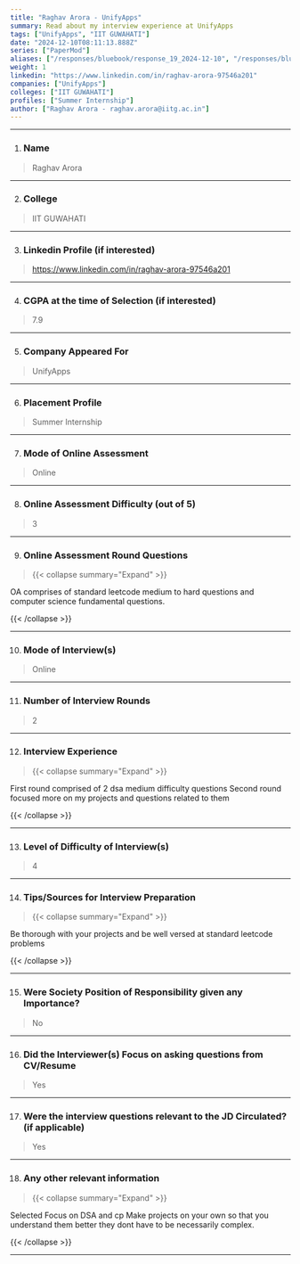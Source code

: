 ```yaml
---
title: "Raghav Arora - UnifyApps"
summary: Read about my interview experience at UnifyApps
tags: ["UnifyApps", "IIT GUWAHATI"]
date: "2024-12-10T08:11:13.888Z"
series: ["PaperMod"]
aliases: ["/responses/bluebook/response_19_2024-12-10", "/responses/bluebook/raghav-arora-unifyapps"]
weight: 1
linkedin: "https://www.linkedin.com/in/raghav-arora-97546a201"
companies: ["UnifyApps"]
colleges: ["IIT GUWAHATI"]
profiles: ["Summer Internship"]
author: ["Raghav Arora - raghav.arora@iitg.ac.in"]
---
```

---
1. ### Name

> Raghav Arora

---

2. ### College

> IIT GUWAHATI

---

3. ### Linkedin Profile (if interested)

> https://www.linkedin.com/in/raghav-arora-97546a201

---

4. ### CGPA at the time of Selection (if interested) 

> 7.9

---

5. ### Company Appeared For

> UnifyApps

---

6. ### Placement Profile

> Summer Internship

---

7. ### Mode of Online Assessment

> Online

---

8. ### Online Assessment Difficulty (out of 5)

> 3

---

9. ### Online Assessment Round Questions

> {{< collapse summary="Expand" >}}

OA comprises of standard leetcode medium to hard questions and computer science fundamental questions.

{{< /collapse >}}

---

10. ### Mode of Interview(s)

> Online

---

11. ### Number of Interview Rounds

> 2

---

12. ### Interview Experience

> {{< collapse summary="Expand" >}}

First round comprised of 2 dsa medium difficulty questions 
Second round focused more on my projects and questions related to them

{{< /collapse >}}

---

13. ### Level of Difficulty of Interview(s)

> 4

---

14. ### Tips/Sources for Interview Preparation

> {{< collapse summary="Expand" >}}

Be thorough with your projects and be well versed at standard leetcode problems

{{< /collapse >}}

---

15. ### Were Society Position of Responsibility given any Importance?

> No

---

16. ### Did the Interviewer(s) Focus on asking questions from CV/Resume

> Yes

---

17. ### Were the interview questions relevant to the JD Circulated? (if applicable)

> Yes

---

18. ### Any other relevant information

> {{< collapse summary="Expand" >}}

Selected
Focus on DSA and cp 
Make projects on your own so that you understand them better they dont have to be necessarily complex.

{{< /collapse >}}

---

